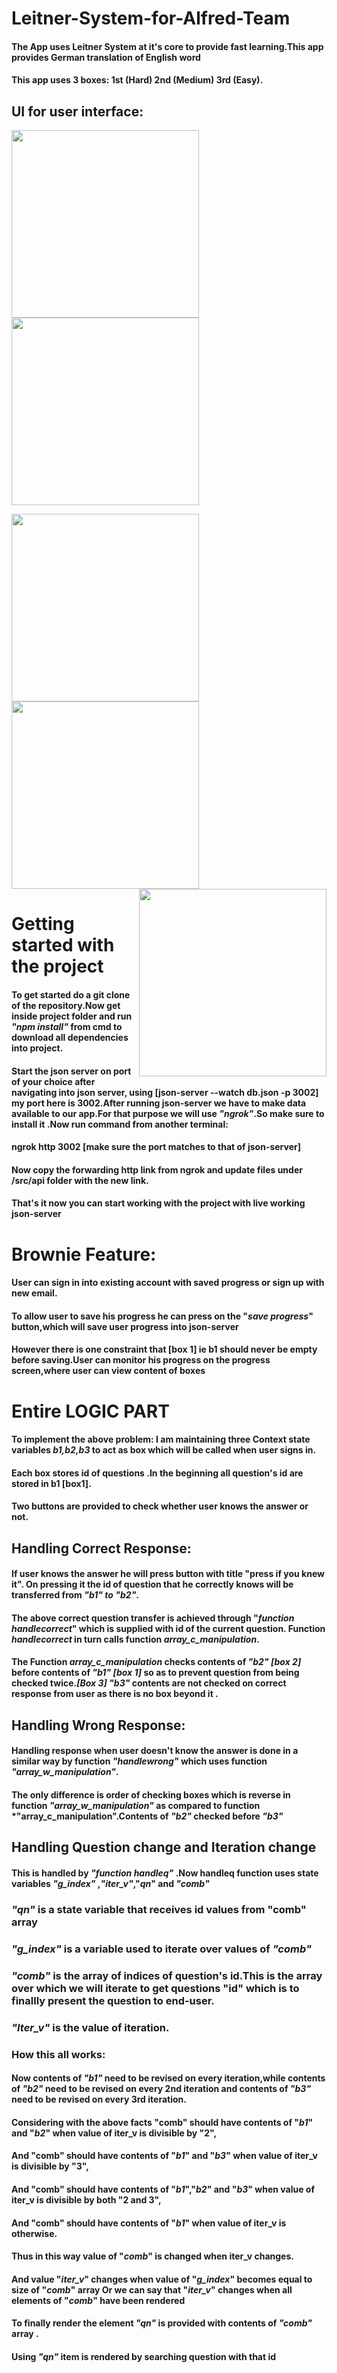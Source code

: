 # Leitner-System-for-Alfred-Team
#### The App uses Leitner System at it's core to provide fast learning.This app provides German translation of English word
#### This app uses 3 boxes: 1st (Hard) 2nd (Medium) 3rd (Easy).
## UI for user interface:
<img src='assets/Signin.jpeg' width="300" />          <img src='assets/Signup.jpeg' width="300" />

<img src='assets/Loading.jpeg'  width="300" /> <img src='assets/Main.jpeg' width="300"  /> <img src='assets/Progress.jpeg' align="right" width="300" />




# Getting started with the project
#### To get started do a git clone of the repository.Now get inside project folder and run *"npm install"* from cmd to download all dependencies into project.
#### Start the json server on port of your choice after navigating into json server, using [json-server --watch db.json -p 3002] my port here is 3002.After running json-server we have to make data available to our app.For that purpose we will use *"ngrok"*.So make sure to install it .Now run command from another terminal:
#### ngrok http 3002 [make sure the port matches to that of json-server]
#### Now copy the forwarding http link from ngrok and update files under /src/api folder with the new link.
#### That's it now you can start working with the project with live working json-server
# Brownie Feature:
#### User can sign in into existing account with saved progress or sign up with new email.
#### To allow user to save his progress he can press on the "*save progress*" button,which will save user progress into json-server
#### However there is one constraint that [box 1] ie b1 should never be empty before saving.User can monitor his progress on the progress screen,where user can view content of boxes
# Entire LOGIC PART
#### To implement the above problem: I am maintaining three Context state variables *b1,b2,b3* to act as box which will be called when user signs in.
#### Each box stores id of questions .In the beginning all question's id are stored in b1 [box1].
#### Two buttons are provided to check whether user knows the answer or not.
## Handling Correct Response:
#### If user knows the answer he will press button with title "press if you knew it". On pressing it the id of question that he correctly knows will be transferred from *"b1" to "b2"*.
#### The above correct question transfer is achieved through "*function handlecorrect*" which is supplied with id of the current question. Function *handlecorrect* in turn calls function *array_c_manipulation*.
#### The Function *array_c_manipulation* checks contents of *"b2" [box 2]* before contents of *"b1" [box 1]* so as to prevent question from being checked twice.*[Box 3] "b3"* contents are not checked on correct response from user as there is no box beyond it .
## Handling Wrong Response:
#### Handling response when user doesn't know the answer is done in a similar way by function *"handlewrong"* which uses function *"array_w_manipulation"*.
#### The only difference is order of checking boxes which is reverse in function *"array_w_manipulation"* as compared to function *"array_c_manipulation".Contents of *"b2"* checked before *"b3"* 
## Handling Question change and Iteration change
#### This is handled by *"function handleq"* .Now handleq function uses state variables *"g_index"* ,*"iter_v"*,"*qn*" and *"comb"*
### *"qn"* is a state variable that receives id values from "comb" array
### *"g_index"* is a variable used to iterate over values of *"comb"*
### *"comb"* is the array of indices of question's id.This is the array over which we will iterate to get questions "id" which is to finallly present the question to end-user. 
### *"Iter_v"* is the value of iteration.
### How this all works:
#### Now contents of *"b1"* need to be revised on every iteration,while contents of *"b2"* need to be revised on every 2nd iteration and contents of *"b3"* need to be revised on every 3rd iteration.
#### Considering with the above facts "comb" should have contents of "*b1*" and "*b2*" when value of iter_v is divisible by "2",
#### And "comb" should have contents of "*b1*" and "*b3*" when value of iter_v is divisible by "3",
#### And "comb" should have contents of "*b1*","*b2*" and "*b3*" when value of iter_v is divisible by both "2 and 3",
#### And "comb" should have contents of "*b1*" when value of iter_v is otherwise.
#### Thus in this way value of "*comb*" is changed when iter_v changes.
#### And  value "*iter_v*" changes when value of "*g_index*" becomes equal to size of "*comb*" array Or we can say that "*iter_v*" changes when all elements of "*comb*" have been rendered 
#### To finally render the element *"qn"* is provided with contents of *"comb"* array .
#### Using *"qn"* item is rendered by searching question with that id





